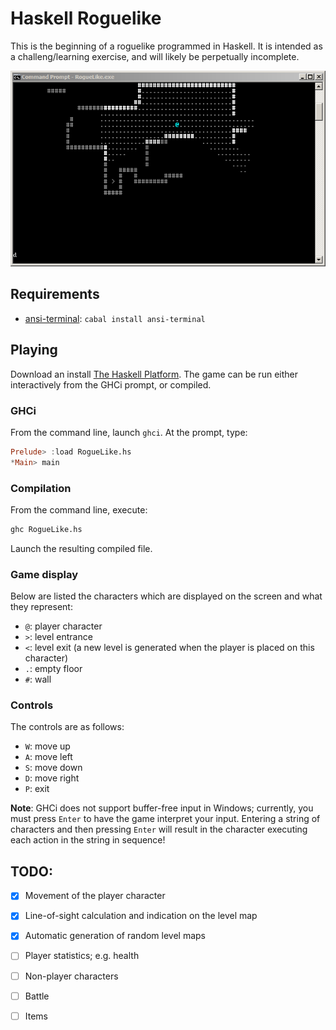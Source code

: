 Haskell Roguelike
===

This is the beginning of a roguelike programmed in Haskell.  It is intended as a challeng/learning exercise, and will likely be perpetually incomplete.

![Haskell Roguelike](roguelike.png?raw=true)

## Requirements
- [ansi-terminal](http://batterseapower.github.io/ansi-terminal/): `cabal install ansi-terminal`

## Playing
Download an install [The Haskell Platform](http://www.haskell.org/platform/).  The game can be run either interactively from the GHCi prompt, or compiled.

### GHCi
From the command line, launch `ghci`.  At the prompt, type:
```Haskell
Prelude> :load RogueLike.hs
*Main> main
```

### Compilation
From the command line, execute:
```Bash
ghc RogueLike.hs
```
Launch the resulting compiled file.

### Game display
Below are listed the characters which are displayed on the screen and what they represent:
- `@`: player character
- `>`: level entrance
- `<`: level exit (a new level is generated when the player is placed on this character)
- `.`: empty floor
- `#`: wall

### Controls
The controls are as follows:
- `W`: move up
- `A`: move left
- `S`: move down
- `D`: move right
- `P`: exit

__Note__: GHCi does not support buffer-free input in Windows; currently, you must press `Enter` to have the game interpret your input.  Entering a string of characters and then pressing `Enter` will result in the character executing each action in the string in sequence!

## TODO:
- [x] Movement of the player character
- [x] Line-of-sight calculation and indication on the level map
- [x] Automatic generation of random level maps
- [ ] Player statistics; e.g. health
- [ ] Non-player characters
- [ ] Battle
- [ ] Items

